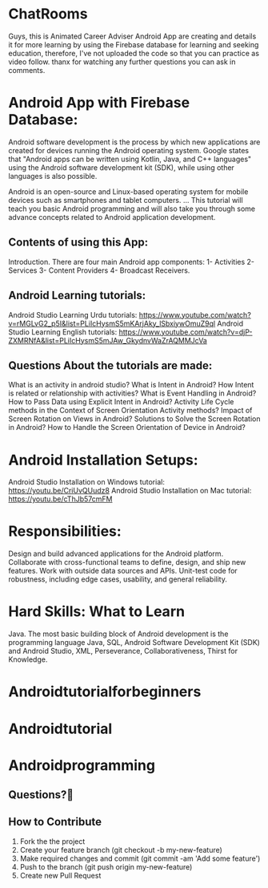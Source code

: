 # ChatRooms
Guys, this is Animated Career Adviser Android App are creating and details it for more learning by using the Firebase database for learning and seeking education, therefore, I've not uploaded the code so that you can practice as video follow. thanx for watching any further questions you can ask in comments.

# Android App with Firebase Database:
Android software development is the process by which new applications are created for devices running the Android operating system. Google states that "Android apps can be written using Kotlin, Java, and C++ languages" using the Android software development kit (SDK), while using other languages is also possible.

Android is an open-source and Linux-based operating system for mobile devices such as smartphones and tablet computers. ... This tutorial will teach you basic Android programming and will also take you through some advance concepts related to Android application development.

## Contents of using this App:
Introduction. There are four main Android app components: 
1- Activities 
2- Services 
3- Content Providers 
4- Broadcast Receivers.

## Android Learning tutorials:
Android Studio Learning Urdu tutorials: 
https://www.youtube.com/watch?v=rMGLvG2_p5I&list=PLiIcHysmS5mKArjAky_lSbxiywOmuZ9ql
Android Studio Learning English tutorials: 
https://www.youtube.com/watch?v=djP-ZXMRNfA&list=PLiIcHysmS5mJAw_GkydnvWaZrAQMMJcVa

## Questions About the tutorials are made:
What is an activity in android studio?
What is Intent in Android?
How Intent is related or relationship with activities?
What is Event Handling in Android?
How to Pass Data using Explicit Intent in Android?
Activity Life Cycle methods in the Context of Screen Orientation Activity methods?
Impact of Screen Rotation on Views in Android?
Solutions to Solve the Screen Rotation in Android?
How to Handle the Screen Orientation of Device in Android?

# Android Installation Setups:
Android Studio Installation on Windows tutorial: 
https://youtu.be/CriUvQUudz8
Android Studio Installation on Mac tutorial: 
https://youtu.be/cThJb57cmFM

# Responsibilities:
Design and build advanced applications for the Android platform. Collaborate with cross-functional teams to define, design, and ship new features. Work with outside data sources and APIs. Unit-test code for robustness, including edge cases, usability, and general reliability.

# Hard Skills: What to Learn
Java. The most basic building block of Android development is the programming language Java, SQL, Android Software Development Kit (SDK) and Android Studio, XML, Perseverance, Collaborativeness, Thirst for Knowledge.

# Androidtutorialforbeginners 
# Androidtutorial 
# Androidprogramming

## Questions?🤔

## How to Contribute
1. Fork the the project
2. Create your feature branch (git checkout -b my-new-feature)
3. Make required changes and commit (git commit -am 'Add some feature')
4. Push to the branch (git push origin my-new-feature)
5. Create new Pull Request
